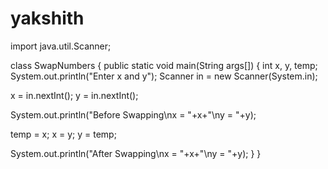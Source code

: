 # yakshith


import java.util.Scanner;
 
class SwapNumbers
{
  public static void main(String args[])
  {
  int x, y, temp;
  System.out.println("Enter x and y");
  Scanner in = new Scanner(System.in);
 
  x = in.nextInt();
  y = in.nextInt();
 
  System.out.println("Before Swapping\nx = "+x+"\ny = "+y);
 
  temp = x;
  x = y;
  y = temp;
 
  System.out.println("After Swapping\nx = "+x+"\ny = "+y);
  }
}
